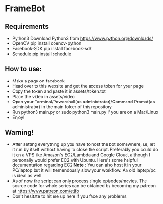 # FrameBot

## Requirements
* Python3 Download Python3 from https://www.python.org/downloads/ 
* OpenCV pip install opencv-python 
* Facebook-SDK pip install facebook-sdk 
* Schedule pip install schedule 

## How to use:
* Make a page on facebook
* Head over to this website and get the access token for your page
* Copy the token and paste it in assets/token.txt
* Place the video in assets/video
* Open your Terminal/Powershell(as administrator)/Command Prompt(as administrator) in the main folder of this repository
* Run python3 main.py or sudo python3 main.py if you are on a Mac/Linux
* Enjoy!

## Warning!
* After setting everything up you have to host the bot somewhere, i.e, let it run by itself without having to close the script. Preferably you could do it on a VPS like Amazon's EC2/Lambda and Google Cloud, although I personally would prefer EC2 with Ubuntu. Here's some helpful documentation regarding EC2 
**Note** : You can also host it in your PC/laptop but it will tremendously slow your workflow. An old laptop/pc is ideal as well
* As of now the script can only process single episodes/movies. The source code for whole series can be obtained by becoming my patreon at https://www.patreon.com/etjfo
* Don't hesitate to hit me up here if you face any problems
